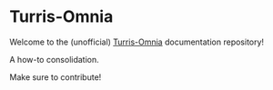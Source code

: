 # Turris-Omnia

Welcome to the (unofficial) [Turris-Omnia](https://omnia.turris.cz/en/) documentation repository!

A how-to consolidation.

Make sure to contribute!
